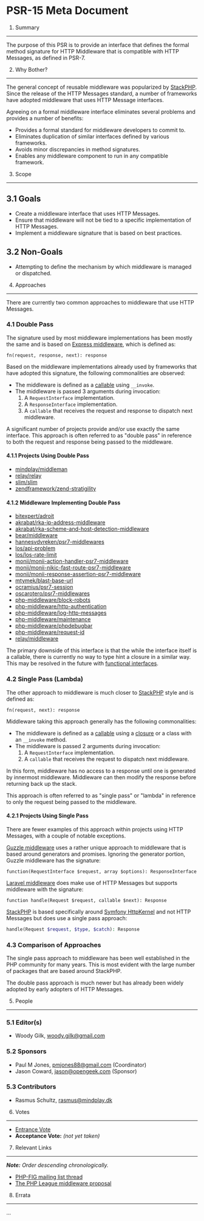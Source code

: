 PSR-15 Meta Document
====================

1. Summary
----------

The purpose of this PSR is to provide an interface that defines the formal
method signature for HTTP Middleware that is compatible with HTTP Messages,
as defined in PSR-7.

2. Why Bother?
--------------

The general concept of reusable middleware was popularized by [StackPHP][stackphp].
Since the release of the HTTP Messages standard, a number of frameworks have
adopted middleware that uses HTTP Message interfaces.

Agreeing on a formal middleware interface eliminates several problems and
provides a number of benefits:

* Provides a formal standard for middleware developers to commit to.
* Eliminates duplication of similar interfaces defined by various frameworks.
* Avoids minor discrepancies in method signatures.
* Enables any middleware component to run in any compatible framework.

[stackphp]: http://stackphp.com/
[express]: http://expressjs.com/en/guide/writing-middleware.html

3. Scope
--------

## 3.1 Goals

* Create a middleware interface that uses HTTP Messages.
* Ensure that middleware will not be tied to a specific implementation of HTTP Messages.
* Implement a middleware signature that is based on best practices.
## 3.2 Non-Goals

* Attempting to define the mechanism by which middleware is managed or dispatched.

4. Approaches
-------------

There are currently two common approaches to middleware that use HTTP Messages.

### 4.1 Double Pass

The signature used by most middleware implementations has been mostly the same
and is based on [Express middleware][express], which is defined as:

```
fn(request, response, next): response
```

Based on the middleware implementations already used by frameworks that have
adopted this signature, the following commonalities are observed:

* The middleware is defined as a [callable][php-callable] using `__invoke`.
* The middleware is passed 3 arguments during invocation:
  1. A `RequestInterface` implementation.
  2. A `ResponseInterface` implementation.
  3. A `callable` that receives the request and response to dispatch next middleware.

[php-callable]: http://php.net/manual/language.types.callable.php

A significant number of projects provide and/or use exactly the same interface.
This approach is often referred to as "double pass" in reference to both the
request and response being passed to the middleware.

#### 4.1.1 Projects Using Double Pass

* [mindplay/middleman](https://github.com/mindplay-dk/middleman/blob/1.0.0/src/MiddlewareInterface.php#L24)
* [relay/relay](https://github.com/relayphp/Relay.Relay/blob/1.0.0/src/MiddlewareInterface.php#L24)
* [slim/slim](https://github.com/slimphp/Slim/blob/3.4.0/Slim/MiddlewareAwareTrait.php#L66-L75)
* [zendframework/zend-stratigility](https://github.com/zendframework/zend-stratigility/blob/1.0.0/src/MiddlewarePipe.php#L69-L79)

#### 4.1.2 Middleware Implementing Double Pass

* [bitexpert/adroit](https://github.com/bitExpert/adroit)
* [akrabat/rka-ip-address-middleware](https://github.com/akrabat/rka-ip-address-middleware)
* [akrabat/rka-scheme-and-host-detection-middleware](https://github.com/akrabat/rka-scheme-and-host-detection-middleware)
* [bear/middleware](https://github.com/bearsunday/BEAR.Middleware)
* [hannesvdvreken/psr7-middlewares](https://github.com/hannesvdvreken/psr7-middlewares)
* [los/api-problem](https://github.com/Lansoweb/api-problem)
* [los/los-rate-limit](https://github.com/Lansoweb/LosRateLimit)
* [monii/monii-action-handler-psr7-middleware](https://github.com/monii/monii-action-handler-psr7-middleware)
* [monii/monii-nikic-fast-route-psr7-middleware](https://github.com/monii/monii-nikic-fast-route-psr7-middleware)
* [monii/monii-response-assertion-psr7-middleware](https://github.com/monii/monii-response-assertion-psr7-middleware)
* [mtymek/blast-base-url](https://github.com/mtymek/blast-base-url)
* [ocramius/psr7-session](https://github.com/Ocramius/PSR7Session)
* [oscarotero/psr7-middlewares](https://github.com/oscarotero/psr7-middlewares)
* [php-middleware/block-robots](https://github.com/php-middleware/block-robots)
* [php-middleware/http-authentication](https://github.com/php-middleware/http-authentication)
* [php-middleware/log-http-messages](https://github.com/php-middleware/log-http-messages)
* [php-middleware/maintenance](https://github.com/php-middleware/maintenance)
* [php-middleware/phpdebugbar](https://github.com/php-middleware/phpdebugbar)
* [php-middleware/request-id](https://github.com/php-middleware/request-id)
* [relay/middleware](https://github.com/relayphp/Relay.Middleware)

The primary downside of this interface is that the while the interface itself is
a callable, there is currently no way to type hint a closure in a similar way.
This may be resolved in the future with [functional interfaces][php-functional].

[php-functional]: https://wiki.php.net/rfc/functional-interfaces

### 4.2 Single Pass (Lambda)

The other approach to middleware is much closer to [StackPHP][stackphp] style
and is defined as:


```
fn(request, next): response
```

Middleware taking this approach generally has the following commonalities:

* The middleware is defined as a [callable][php-callable] using a [closure][php-closure]
  or a class with an `__invoke` method.
* The middleware is passed 2 arguments during invocation:
  1. A `RequestInterface` implementation.
  3. A `callable` that receives the request to dispatch next middleware.


In this form, middleware has no access to a response until one is generated by
innermost middleware. Middleware can then modify the response before returning
back up the stack.

This approach is often referred to as "single pass" or "lambda" in reference to
only the request being passed to the middleware.

[php-closure]: http://php.net/closure

#### 4.2.1 Projects Using Single Pass

There are fewer examples of this approach within projects using HTTP Messages,
with a couple of notable exceptions.

[Guzzle middleware](http://docs.guzzlephp.org/en/latest/handlers-and-middleware.html)
uses a rather unique approach to middleware that is based around generators and
promises. Ignoring the generator portion, Guzzle middleware has the signature:

```
function(RequestInterface $request, array $options): ResponseInterface
```

[Laravel middleware](https://laravel.com/docs/master/middleware) does make use
of HTTP Messages but supports middleware with the signature:

```
function handle(Request $request, callable $next): Response
```

[StackPHP][stackphp] is based specifically around [Symfony HttpKernel][httpkernel]
and not HTTP Messages but does use a single pass approach:

```php
handle(Request $request, $type, $catch): Response
```

[httpkernel]: https://symfony.com/doc/2.0/components/http_kernel/introduction.html

### 4.3 Comparison of Approaches

The single pass approach to middleware has been well established in the PHP
community for many years. This is most evident with the large number of packages
that are based around StackPHP.

The double pass approach is much newer but has already been widely adopted by
early adopters of HTTP Messages.

5. People
---------

### 5.1 Editor(s)

* Woody Gilk, <woody.gilk@gmail.com>

### 5.2 Sponsors

* Paul M Jones, <pmjones88@gmail.com> (Coordinator)
* Jason Coward, <jason@opengeek.com> (Sponsor)

### 5.3 Contributors

* Rasmus Schultz, <rasmus@mindplay.dk>

6. Votes
--------

* [Entrance Vote](https://groups.google.com/forum/#!topic/php-fig/v9AijALWJhI)
* **Acceptance Vote:** _(not yet taken)_

7. Relevant Links
-----------------

_**Note:** Order descending chronologically._

* [PHP-FIG mailing list thread](https://groups.google.com/d/msg/php-fig/vTtGxdIuBX8/NXKieN9vDQAJ)
* [The PHP League middleware proposal](https://groups.google.com/d/msg/thephpleague/jyztj-Nz_rw/I4lHVFigAAAJ)

8. Errata
---------

...
